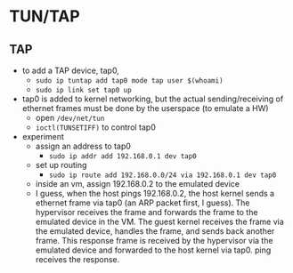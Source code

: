 TUN/TAP
=======

## TAP

- to add a TAP device, tap0,
  - `sudo ip tuntap add tap0 mode tap user $(whoami)`
  - `sudo ip link set tap0 up`
- tap0 is added to kernel networking, but the actual sending/receiving of
  ethernet frames must be done by the userspace (to emulate a HW)
  - open `/dev/net/tun`
  - `ioctl(TUNSETIFF)` to control tap0
- experiment
  - assign an address to tap0
    - `sudo ip addr add 192.168.0.1 dev tap0`
  - set up routing
    - `sudo ip route add 192.168.0.0/24 via 192.168.0.1 dev tap0`
  - inside an vm, assign 192.168.0.2 to the emulated device
  - I guess, when the host pings 192.168.0.2, the host kernel sends a ethernet
    frame via tap0 (an ARP packet first, I guess).  The hypervisor receives
    the frame and forwards the frame to the emulated device in the VM.  The
    guest kernel receives the frame via the emulated device, handles the
    frame, and sends back another frame.  This response frame is received by
    the hypervisor via the emulated device and forwarded to the host kernel
    via tap0.  ping receives the response.
